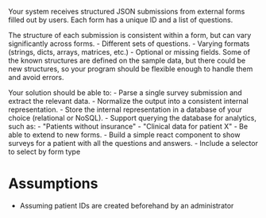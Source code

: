 
Your system receives structured JSON submissions from external forms filled out by users.
Each form has a unique ID and a list of questions.

The structure of each submission is consistent within a form, but can vary significantly across forms.
    - Different sets of questions.
    - Varying formats (strings, dicts, arrays, matrices, etc.)
    - Optional or missing fields.
Some of the known structures are defined on the sample data, but there could be new structures, so your program should be flexible enough to handle them and avoid errors.

Your solution should be able to:
    - Parse a single survey submission and extract the relevant data.
    - Normalize the output into a consistent internal representation.
    - Store the internal representation in a database of your choice (relational or NoSQL).
    - Support querying the database for analytics, such as:
        - "Patients without insurance"
        - "Clinical data for patient X"
    - Be able to extend to new forms.
    - Build a simple react component to show surveys for a patient with all the questions and answers.
        - Include a selector to select by form type


# Assumptions

- Assuming patient IDs are created beforehand by an administrator
